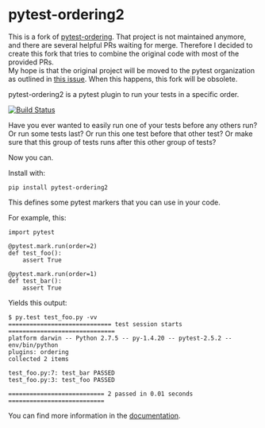 pytest-ordering2
================
This is a fork of [pytest-ordering](https://github.com/ftobia/pytest-ordering).
That project is not maintained anymore, and there are several helpful PRs
waiting for merge. Therefore I decided to create this fork that tries to
combine the original code with most of the provided PRs.   
My hope is that the original project will be moved to the pytest
organization as outlined in 
[this issue](https://github.com/ftobia/pytest-ordering/issues/32). When this
happens, this fork will be obsolete. 


pytest-ordering2 is a pytest plugin to run your tests in a specific order.

[![Build Status](https://travis-ci.org/mrbean-bremen/pytest-ordering2.svg?branch=master)](https://travis-ci.org/mrbean-bremen/pytest-ordering2)

Have you ever wanted to easily run one of your tests before any others run?
Or run some tests last? Or run this one test before that other test? Or
make sure that this group of tests runs after this other group of tests?

Now you can.

Install with:

    pip install pytest-ordering2

This defines some pytest markers that you can use in your code.

For example, this:

    import pytest

    @pytest.mark.run(order=2)
    def test_foo():
        assert True

    @pytest.mark.run(order=1)
    def test_bar():
        assert True

Yields this output:

    $ py.test test_foo.py -vv
    ============================= test session starts ==============================
    platform darwin -- Python 2.7.5 -- py-1.4.20 -- pytest-2.5.2 -- env/bin/python
    plugins: ordering
    collected 2 items

    test_foo.py:7: test_bar PASSED
    test_foo.py:3: test_foo PASSED

    =========================== 2 passed in 0.01 seconds ===========================

You can find more information in the [documentation](https://mrbean-bremen.github.io/pytest-ordering2/).